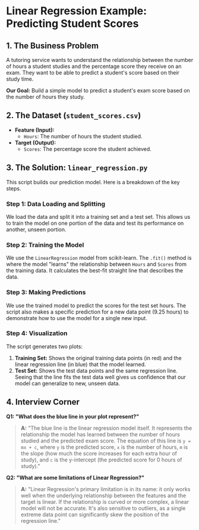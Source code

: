 # Linear Regression Example: Predicting Student Scores

## 1. The Business Problem

A tutoring service wants to understand the relationship between the number of hours a student studies and the percentage score they receive on an exam. They want to be able to predict a student's score based on their study time.

**Our Goal:** Build a simple model to predict a student's exam score based on the number of hours they study.

## 2. The Dataset (`student_scores.csv`)

*   **Feature (Input):**
    *   `Hours`: The number of hours the student studied.
*   **Target (Output):**
    *   `Scores`: The percentage score the student achieved.

## 3. The Solution: `linear_regression.py`

This script builds our prediction model. Here is a breakdown of the key steps.

### Step 1: Data Loading and Splitting

We load the data and split it into a training set and a test set. This allows us to train the model on one portion of the data and test its performance on another, unseen portion.

### Step 2: Training the Model

We use the `LinearRegression` model from scikit-learn. The `.fit()` method is where the model "learns" the relationship between `Hours` and `Scores` from the training data. It calculates the best-fit straight line that describes the data.

### Step 3: Making Predictions

We use the trained model to predict the scores for the test set hours. The script also makes a specific prediction for a new data point (9.25 hours) to demonstrate how to use the model for a single new input.

### Step 4: Visualization

The script generates two plots:
1.  **Training Set:** Shows the original training data points (in red) and the linear regression line (in blue) that the model learned.
2.  **Test Set:** Shows the test data points and the same regression line. Seeing that the line fits the test data well gives us confidence that our model can generalize to new, unseen data.

## 4. Interview Corner

**Q1: "What does the blue line in your plot represent?"**
> **A:** "The blue line is the linear regression model itself. It represents the relationship the model has learned between the number of hours studied and the predicted exam score. The equation of this line is `y = mx + c`, where `y` is the predicted score, `x` is the number of hours, `m` is the slope (how much the score increases for each extra hour of study), and `c` is the y-intercept (the predicted score for 0 hours of study)."

**Q2: "What are some limitations of Linear Regression?"**
> **A:** "Linear Regression's primary limitation is in its name: it only works well when the underlying relationship between the features and the target is linear. If the relationship is curved or more complex, a linear model will not be accurate. It's also sensitive to outliers, as a single extreme data point can significantly skew the position of the regression line." 